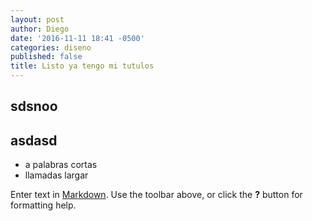 ```yaml
---
layout: post
author: Diego
date: '2016-11-11 18:41 -0500'
categories: diseno
published: false
title: Listo ya tengo mi tutulos
---
```

## sdsnoo 
## asdasd

- a palabras cortas
- llamadas largar

Enter text in [Markdown](http://daringfireball.net/projects/markdown/). Use the toolbar above, or click the **?** button for formatting help.
